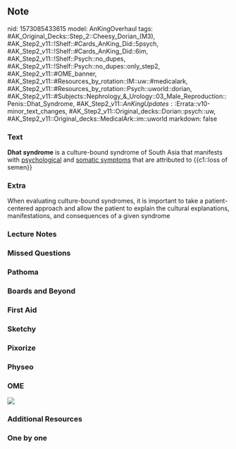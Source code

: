 ## Note
nid: 1573085433615
model: AnKingOverhaul
tags: #AK_Original_Decks::Step_2::Cheesy_Dorian_(M3), #AK_Step2_v11::!Shelf::#Cards_AnKing_Did::5psych, #AK_Step2_v11::!Shelf::#Cards_AnKing_Did::6im, #AK_Step2_v11::!Shelf::Psych::no_dupes, #AK_Step2_v11::!Shelf::Psych::no_dupes::only_step2, #AK_Step2_v11::#OME_banner, #AK_Step2_v11::#Resources_by_rotation::IM::uw::#medicalark, #AK_Step2_v11::#Resources_by_rotation::Psych::uworld::dorian, #AK_Step2_v11::#Subjects::Nephrology_&_Urology::03_Male_Reproduction::Penis::Dhat_Syndrome, #AK_Step2_v11::$AnKingUpdates::$Errata::v10-minor_text_changes, #AK_Step2_v11::Original_decks::Dorian::psych::uw, #AK_Step2_v11::Original_decks::MedicalArk::im::uworld
markdown: false

### Text
<b>Dhat syndrome</b> is a culture-bound syndrome of South Asia that
manifests with <u>psychological</u> and <u>somatic symptoms</u>
that are attributed to {{c1::loss of semen}}

### Extra
When evaluating culture-bound syndromes, it is important to take a patient-centered approach and allow the patient to explain the cultural explanations, manifestations, and consequences of a given syndrome

### Lecture Notes


### Missed Questions


### Pathoma


### Boards and Beyond


### First Aid


### Sketchy


### Pixorize


### Physeo


### OME
<div class="ome-widget">
  <a href="https://onlinemeded.org?ref=anki"><img src=
  "_OME_AnkiFlashcards_General_7.png"></a>
</div>

### Additional Resources


### One by one

